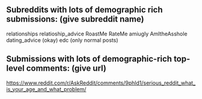 ## Subreddits with lots of demographic rich submissions: (give subreddit name)
relationships
relatioship_advice
RoastMe
RateMe
amiugly
AmItheAsshole
dating_advice (okay)
edc (only normal posts)

## Submissions with lots of demographic-rich top-level comments: (give url)
https://www.reddit.com/r/AskReddit/comments/9phld1/serious_reddit_what_is_your_age_and_what_problem/
